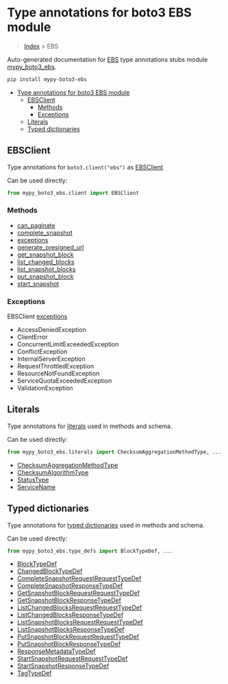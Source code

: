 # Type annotations for boto3 EBS module

> [Index](..) > EBS

Auto-generated documentation for
[EBS](https://boto3.amazonaws.com/v1/documentation/api/latest/reference/services/ebs.html#EBS)
type annotations stubs module
[mypy_boto3_ebs](https://pypi.org/project/mypy-boto3-ebs/).

```bash
pip install mypy-boto3-ebs
```

- [Type annotations for boto3 EBS module](#type-annotations-for-boto3-ebs-module)
  - [EBSClient](#ebsclient)
    - [Methods](#methods)
    - [Exceptions](#exceptions)
  - [Literals](#literals)
  - [Typed dictionaries](#typed-dictionaries)

## EBSClient

Type annotations for `boto3.client("ebs")` as [EBSClient](./client.md)

Can be used directly:

```python
from mypy_boto3_ebs.client import EBSClient
```

### Methods

- [can_paginate](./client.md#can_paginate)
- [complete_snapshot](./client.md#complete_snapshot)
- [exceptions](./client.md#exceptions)
- [generate_presigned_url](./client.md#generate_presigned_url)
- [get_snapshot_block](./client.md#get_snapshot_block)
- [list_changed_blocks](./client.md#list_changed_blocks)
- [list_snapshot_blocks](./client.md#list_snapshot_blocks)
- [put_snapshot_block](./client.md#put_snapshot_block)
- [start_snapshot](./client.md#start_snapshot)

### Exceptions

EBSClient [exceptions](./client.md#exceptions)

- AccessDeniedException
- ClientError
- ConcurrentLimitExceededException
- ConflictException
- InternalServerException
- RequestThrottledException
- ResourceNotFoundException
- ServiceQuotaExceededException
- ValidationException

## Literals

Type annotations for [literals](./literals.md) used in methods and schema.

Can be used directly:

```python
from mypy_boto3_ebs.literals import ChecksumAggregationMethodType, ...
```

- [ChecksumAggregationMethodType](./literals.md#checksumaggregationmethodtype)
- [ChecksumAlgorithmType](./literals.md#checksumalgorithmtype)
- [StatusType](./literals.md#statustype)
- [ServiceName](./literals.md#servicename)

## Typed dictionaries

Type annotations for [typed dictionaries](./type_defs.md) used in methods and
schema.

Can be used directly:

```python
from mypy_boto3_ebs.type_defs import BlockTypeDef, ...
```

- [BlockTypeDef](./type_defs.md#blocktypedef)
- [ChangedBlockTypeDef](./type_defs.md#changedblocktypedef)
- [CompleteSnapshotRequestRequestTypeDef](./type_defs.md#completesnapshotrequestrequesttypedef)
- [CompleteSnapshotResponseTypeDef](./type_defs.md#completesnapshotresponsetypedef)
- [GetSnapshotBlockRequestRequestTypeDef](./type_defs.md#getsnapshotblockrequestrequesttypedef)
- [GetSnapshotBlockResponseTypeDef](./type_defs.md#getsnapshotblockresponsetypedef)
- [ListChangedBlocksRequestRequestTypeDef](./type_defs.md#listchangedblocksrequestrequesttypedef)
- [ListChangedBlocksResponseTypeDef](./type_defs.md#listchangedblocksresponsetypedef)
- [ListSnapshotBlocksRequestRequestTypeDef](./type_defs.md#listsnapshotblocksrequestrequesttypedef)
- [ListSnapshotBlocksResponseTypeDef](./type_defs.md#listsnapshotblocksresponsetypedef)
- [PutSnapshotBlockRequestRequestTypeDef](./type_defs.md#putsnapshotblockrequestrequesttypedef)
- [PutSnapshotBlockResponseTypeDef](./type_defs.md#putsnapshotblockresponsetypedef)
- [ResponseMetadataTypeDef](./type_defs.md#responsemetadatatypedef)
- [StartSnapshotRequestRequestTypeDef](./type_defs.md#startsnapshotrequestrequesttypedef)
- [StartSnapshotResponseTypeDef](./type_defs.md#startsnapshotresponsetypedef)
- [TagTypeDef](./type_defs.md#tagtypedef)
